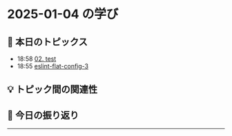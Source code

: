 # 2025-01-04 の学び

## 📝 本日のトピックス

- 18:58 [02. test](./02-test/)
- 18:55 [eslint-flat-config-3](./eslint-flat-config-3/)

## 💡 トピック間の関連性

## 📌 今日の振り返り

---